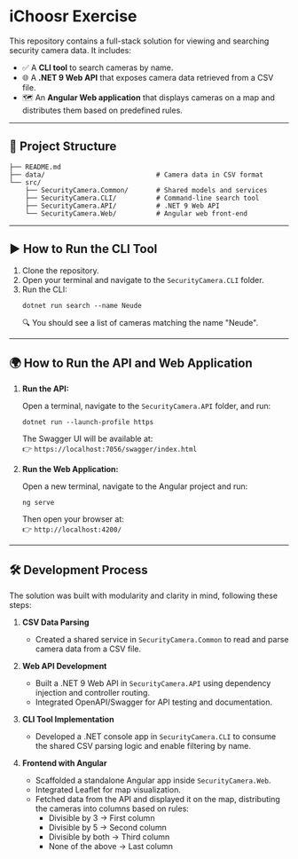 # iChoosr Exercise

This repository contains a full-stack solution for viewing and searching security camera data. It includes:

- ✅ A **CLI tool** to search cameras by name.
- 🌐 A **.NET 9 Web API** that exposes camera data retrieved from a CSV file.
- 🗺️ An **Angular Web application** that displays cameras on a map and distributes them based on predefined rules.

---

## 📁 Project Structure

```
├── README.md
├── data/                            # Camera data in CSV format
└── src/
    ├── SecurityCamera.Common/       # Shared models and services
    ├── SecurityCamera.CLI/          # Command-line search tool
    ├── SecurityCamera.API/          # .NET 9 Web API
    └── SecurityCamera.Web/          # Angular web front-end
```

---

## ▶️ How to Run the CLI Tool

1. Clone the repository.
2. Open your terminal and navigate to the `SecurityCamera.CLI` folder.
3. Run the CLI:
   ```
   dotnet run search --name Neude
   ```
   🔍 You should see a list of cameras matching the name "Neude".

---

## 🌍 How to Run the API and Web Application

1. **Run the API:**

   Open a terminal, navigate to the `SecurityCamera.API` folder, and run:
   ```
   dotnet run --launch-profile https
   ```
   The Swagger UI will be available at:  
   👉 `https://localhost:7056/swagger/index.html`

2. **Run the Web Application:**

   Open a new terminal, navigate to the Angular project and run:
   ```
   ng serve
   ```
   Then open your browser at:  
   👉 `http://localhost:4200/`

---

## 🛠️ Development Process

The solution was built with modularity and clarity in mind, following these steps:

1. **CSV Data Parsing**  
   - Created a shared service in `SecurityCamera.Common` to read and parse camera data from a CSV file.

2. **Web API Development**  
   - Built a .NET 9 Web API in `SecurityCamera.API` using dependency injection and controller routing.
   - Integrated OpenAPI/Swagger for API testing and documentation.

3. **CLI Tool Implementation**  
   - Developed a .NET console app in `SecurityCamera.CLI` to consume the shared CSV parsing logic and enable filtering by name.

4. **Frontend with Angular**  
   - Scaffolded a standalone Angular app inside `SecurityCamera.Web`.
   - Integrated Leaflet for map visualization.
   - Fetched data from the API and displayed it on the map, distributing the cameras into columns based on rules:
     - Divisible by 3 → First column  
     - Divisible by 5 → Second column  
     - Divisible by both → Third column  
     - None of the above → Last column
